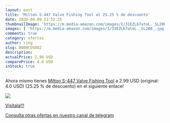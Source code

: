 ```yaml
---
layout: post
title: 'Milton S-447 Valve Fishing Tool al 25.25 % de descuento'
date: 2020-04-09 23:52:25
thumbnailImage: 'https://m.media-amazon.com/images/I/31EZLb7atoL._SL200_.jpg'
images: [ 'https://m.media-amazon.com/images/I/31EZLb7atoL._SL200_.jpg' ]
comments: true
category: ofertas
author: ring
slug: B000COS0O2
description:
actualPrice: 2.99 USD
comparePrice: 4.0 USD
inStock: true
---
```


Ahora mismo tienes [Milton S-447 Valve Fishing Tool](https://www.amazon.com/dp/B000COS0O2/?tag=redken08-20) a 2.99 USD (original: 4.0 USD) (25.25 %  de descuento) en el siguiente enlace!

[![](https://m.media-amazon.com/images/I/31EZLb7atoL._SL200_.jpg)](https://www.amazon.com/dp/B000COS0O2/?tag=redken08-20)

[Visítala!!!](https://www.amazon.com/dp/B000COS0O2/?tag=redken08-20)

[Consulta otras ofertas en nuestro canal de telegram](https://t.me/s/ofertas25)
